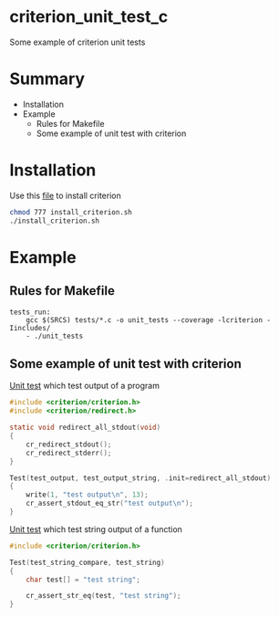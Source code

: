 # criterion_unit_test_c
Some example of criterion unit tests

# Summary

- Installation
- Example
	- Rules for Makefile
	- Some example of unit test with criterion

# Installation

Use this [file](https://github.com/Clement-Muth/criterion_unit_test_c/blob/master/install_criterion.sh) to install criterion

```bash
chmod 777 install_criterion.sh
./install_criterion.sh
```

# Example

## Rules for Makefile

```Make
tests_run:
	gcc $(SRCS) tests/*.c -o unit_tests --coverage -lcriterion -Iincludes/
	- ./unit_tests
```

## Some example of unit test with criterion

[Unit test](https://github.com/Clement-Muth/criterion_unit_test_c/blob/master/test_output.c) which test output of a program

```c
#include <criterion/criterion.h>
#include <criterion/redirect.h>

static void redirect_all_stdout(void)
{
    cr_redirect_stdout();
    cr_redirect_stderr();
}

Test(test_output, test_output_string, .init=redirect_all_stdout)
{
    write(1, "test output\n", 13);
    cr_assert_stdout_eq_str("test output\n");
}
```

[Unit test](https://github.com/Clement-Muth/criterion_unit_test_c/blob/master/test_string_compare.c) which test string output of a function

```c
#include <criterion/criterion.h>

Test(test_string_compare, test_string)
{
    char test[] = "test string";

    cr_assert_str_eq(test, "test string");
}
```
